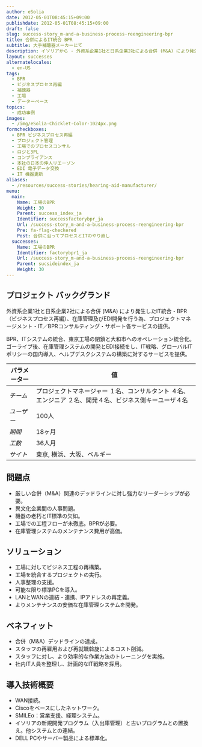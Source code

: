 ```yaml
---
author: eSolia
date: 2012-05-01T08:45:15+09:00
publishdate: 2012-05-01T08:45:15+09:00
draft: false
slug: success-story_m-and-a-business-process-reengineering-bpr
title: 合併によるIT統合 BPR
subtitle: 大手補聴器メーカーにて
description: イソリアから - 外資系企業1社と日系企業2社による合併 (M&A) により発生したIT統合・BPR（ビジネスプロセス再編）、在庫管理及びEDI開発を行う為、プロジェクトマネージメント・IT／BPR コンサルティング・サポート各サービスの提供。
layout: successes
alternatelocales:
  - en-US
tags:
  - BPR
  - ビジネスプロセス再編
  - 補聴器
  - 工場
  - データーベース
topics:
  - 成功事例
images:  
  - /img/eSolia-Chicklet-Color-1024px.png
formcheckboxes:
  - BPR ビジネスプロセス再編
  - プロジェクト管理
  - 工場でのプロセスコンサル
  - ロジと3PL
  - コンプライアンス
  - 本社の日本の仲人リエーゾン
  - EDI 電子データ交換
  - IT 機器更新
aliases:
  - /resources/success-stories/hearing-aid-manufacturer/
menu:
  main:
    Name: 工場のBPR
    Weight: 30
    Parent: success_index_ja
    Identifier: successfactorybpr_ja
    Url: /success-story_m-and-a-business-process-reengineering-bpr
    Pre: fa-flag-checkered
    Post: 合併に沿ってプロセスとITのやり直し
  successes:
    Name: 工場のBPR
    Identifier: factorybpr1_ja
    Url: /success-story_m-and-a-business-process-reengineering-bpr
    Parent: sucsideindex_ja
    Weight: 30
---
```


## プロジェクト バックグランド

外資系企業1社と日系企業2社による合併 (M&A) により発生したIT統合・BPR（ビジネスプロセス再編）、在庫管理及びEDI開発を行う為、プロジェクトマネージメント・IT／BPRコンサルティング・サポート各サービスの提供。

BPR、ITシステムの統合、東京工場の閉鎖と大和市へのオペレーション統合化。ゴーライブ後、在庫管理システムの開発とEDI接続をし、IT戦略、グローバルITポリシーの国内導入、ヘルプデスクシステムの構築に対するサービスを提供。

パラメーター | 値
------|------
_チーム_ | プロジェクトマネージャー １名、コンサルタント ４名、エンジニア ２名、開発４名、ビジネス側キーユーザ４名
_ユーザー_ | 100人
_期間_ | 18ヶ月
_工数_ | 36人月
_サイト_ | 東京, 横浜、大阪、ベルギー

## 問題点

* 厳しい合併（M&A）関連のデッドラインに対し強力なリーダーシップが必要。
* 異文化企業間の人事問題。
* 機器の老朽とIT標準の欠如。
* 工場での工程フローが未徹底。BPRが必要。
* 在庫管理システムのメンテナンス費用が高価。

## ソリューション

* 工場に対してビジネス工程の再構築｡
* 工場を統合するプロジェクトの実行｡
* 人事整理の支援｡
* 可能な限り標準PCを導入｡
* LANとWANの連結・連携、IPアドレスの再定義。
* よりメンテナンスの安価な在庫管理システムを開発。

## ベネフィット

* 合併（M&A）デッドラインの達成。
* スタッフの再雇用および再就職斡旋によるコスト削減。
* スタッフに対し、より効率的な作業方法のトレーニングを実施｡
* 社内IT人員を整理し、計画的なIT戦略を採用｡

## 導入技術概要

* WAN接続。
* Ciscoをベースにしたネットワーク。
* SMILEα：営業支援、経理システム。
* イソリアの新規開発プログラム（入出庫管理）と古いプログラムとの置換え。他システムとの連結。
* DELL PCやサーバー製品による標準化。

